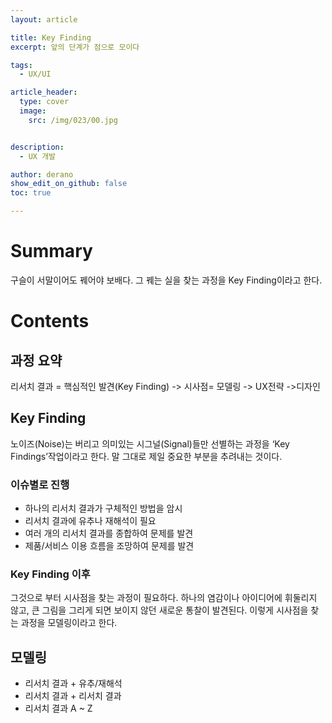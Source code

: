 ```yaml
---
layout: article

title: Key Finding
excerpt: 앞의 단계가 점으로 모이다 

tags: 
  - UX/UI

article_header:
  type: cover
  image:
    src: /img/023/00.jpg


description: 
  - UX 개발

author: derano
show_edit_on_github: false
toc: true

---
```

# Summary
구슬이 서말이어도 꿰어야 보배다. 그 꿰는 실을 찾는 과정을 Key Finding이라고 한다.
  
# Contents
## 과정 요약
리서치 결과 = 핵심적인 발견(Key Finding) -> 시사점= 모델링 -> UX전략 ->디자인
## Key Finding
노이즈(Noise)는 버리고 의미있는 시그널(Signal)들만 선별하는 과정을 ‘Key Findings’작업이라고 한다. 말 그대로 제일 중요한 부분을 추려내는 것이다.
### 이슈별로 진행
- 하나의 리서치 결과가 구체적인 방법을 암시
- 리서치 결과에 유추나 재해석이 필요
- 여러 개의 리서치 결과를 종합하여 문제를 발견
- 제품/서비스 이용 흐름을 조망하여 문제를 발견
### Key Finding 이후
그것으로 부터 시사점을 찾는 과정이 필요하다. 하나의 염감이나 아이디어에 휘둘리지 않고, 큰 그림을 그리게 되면 보이지 않던 새로운 통찰이 발견된다. 이렇게 시사점을 찾는 과정을 모델링이라고 한다. 

## 모델링
- 리서치 결과 + 유추/재해석
- 리서치 결과 + 리서치 결과
- 리서치 결과 A ~ Z
